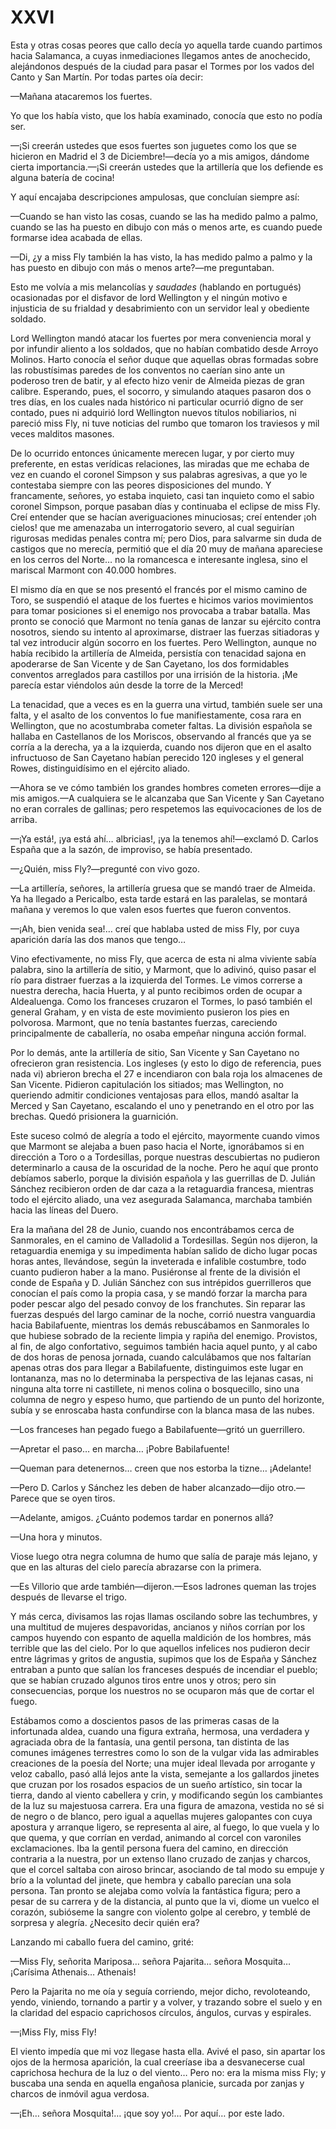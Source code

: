 # XXVI

Esta y otras cosas peores que callo decía yo aquella tarde cuando partimos
hacia Salamanca, a cuyas inmediaciones llegamos antes de anochecido,
alejándonos después de la ciudad para pasar el Tormes por los vados del Canto
y San Martín. Por todas partes oía decir:

—Mañana atacaremos los fuertes.

Yo que los había visto, que los había examinado, conocía que esto no podía ser.

—¡Si creerán ustedes que esos fuertes son juguetes como los que se hicieron en
Madrid el 3 de Diciembre!—decía yo a mis amigos, dándome cierta
importancia.—¡Si creerán ustedes que la artillería que los defiende es alguna
batería de cocina!

Y aquí encajaba descripciones ampulosas, que concluían siempre así:

—Cuando se han visto las cosas, cuando se las ha medido palmo a palmo, cuando
se las ha puesto en dibujo con más o menos arte, es cuando puede formarse idea
acabada de ellas.

—Di, ¿y a miss Fly también la has visto, la has medido palmo a palmo y la has
puesto en dibujo con más o menos arte?—me preguntaban.

Esto me volvía a mis melancolías y *saudades* (hablando en portugués)
ocasionadas por el disfavor de lord Wellington y el ningún motivo e injusticia
de su frialdad y desabrimiento con un servidor leal y obediente soldado.

Lord Wellington mandó atacar los fuertes por mera conveniencia moral y por
infundir aliento a los soldados, que no habían combatido desde Arroyo Molinos.
Harto conocía el señor duque que aquellas obras formadas sobre las robustísimas
paredes de los conventos no caerían sino ante un poderoso tren de batir, y al
efecto hizo venir de Almeida piezas de gran calibre. Esperando, pues, el
socorro, y simulando ataques pasaron dos o tres días, en los cuales nada
histórico ni particular ocurrió digno de ser contado, pues ni adquirió lord
Wellington nuevos títulos nobiliarios, ni pareció miss Fly, ni tuve noticias
del rumbo que tomaron los traviesos y mil veces malditos masones.

De lo ocurrido entonces únicamente merecen lugar, y por cierto muy preferente,
en estas verídicas relaciones, las miradas que me echaba de vez en cuando el
coronel Simpson y sus palabras agresivas, a que yo le contestaba siempre con
las peores disposiciones del mundo. Y francamente, señores, yo estaba inquieto,
casi tan inquieto como el sabio coronel Simpson, porque pasaban días
y continuaba el eclipse de miss Fly. Creí entender que se hacían averiguaciones
minuciosas; creí entender ¡oh cielos! que me amenazaba un interrogatorio
severo, al cual seguirían rigurosas medidas penales contra mí; pero Dios, para
salvarme sin duda de castigos que no merecía, permitió que el día 20 muy de
mañana apareciese en los cerros del Norte… no la romancesca e interesante
inglesa, sino el mariscal Marmont con 40.000 hombres.

El mismo día en que se nos presentó el francés por el mismo camino de Toro, se
suspendió el ataque de los fuertes e hicimos varios movimientos para tomar
posiciones si el enemigo nos provocaba a trabar batalla. Mas pronto se conoció
que Marmont no tenía ganas de lanzar su ejército contra nosotros, siendo su
intento al aproximarse, distraer las fuerzas sitiadoras y tal vez introducir
algún socorro en los fuertes. Pero Wellington, aunque no había recibido la
artillería de Almeida, persistía con tenacidad sajona en apoderarse de San
Vicente y de San Cayetano, los dos formidables conventos arreglados para
castillos por una irrisión de la historia. ¡Me parecía estar viéndolos aún
desde la torre de la Merced!

La tenacidad, que a veces es en la guerra una virtud, también suele ser una
falta, y el asalto de los conventos lo fue manifiestamente, cosa rara en
Wellington, que no acostumbraba cometer faltas. La división española se hallaba
en Castellanos de los Moriscos, observando al francés que ya se corría a la
derecha, ya a la izquierda, cuando nos dijeron que en el asalto infructuoso de
San Cayetano habían perecido 120 ingleses y el general Rowes, distinguidísimo
en el ejército aliado.

—Ahora se ve cómo también los grandes hombres cometen errores—dije a mis
amigos.—A cualquiera se le alcanzaba que San Vicente y San Cayetano no eran
corrales de gallinas; pero respetemos las equivocaciones de los de arriba.

—¡Ya está!, ¡ya está ahí… albricias!, ¡ya la tenemos ahí!—exclamó D. Carlos
España que a la sazón, de improviso, se había presentado.

—¿Quién, miss Fly?—pregunté con vivo gozo.

—La artillería, señores, la artillería gruesa que se mandó traer de Almeida. Ya
ha llegado a Pericalbo, esta tarde estará en las paralelas, se montará mañana
y veremos lo que valen esos fuertes que fueron conventos.

—¡Ah, bien venida sea!… creí que hablaba usted de miss Fly, por cuya aparición
daría las dos manos que tengo… 

Vino efectivamente, no miss Fly, que acerca de esta ni alma viviente sabía
palabra, sino la artillería de sitio, y Marmont, que lo adivinó, quiso pasar el
río para distraer fuerzas a la izquierda del Tormes. Le vimos correrse
a nuestra derecha, hacia Huerta, y al punto recibimos orden de ocupar
a Aldealuenga. Como los franceses cruzaron el Tormes, lo pasó también el
general Graham, y en vista de este movimiento pusieron los pies en polvorosa.
Marmont, que no tenía bastantes fuerzas, careciendo principalmente de
caballería, no osaba empeñar ninguna acción formal.

Por lo demás, ante la artillería de sitio, San Vicente y San Cayetano no
ofrecieron gran resistencia. Los ingleses (y esto lo digo de referencia, pues
nada vi) abrieron brecha el 27 e incendiaron con bala roja los almacenes de San
Vicente. Pidieron capitulación los sitiados; mas Wellington, no queriendo
admitir condiciones ventajosas para ellos, mandó asaltar la Merced y San
Cayetano, escalando el uno y penetrando en el otro por las brechas. Quedó
prisionera la guarnición.

Este suceso colmó de alegría a todo el ejército, mayormente cuando vimos que
Marmont se alejaba a buen paso hacia el Norte, ignorábamos si en dirección
a Toro o a Tordesillas, porque nuestras descubiertas no pudieron determinarlo
a causa de la oscuridad de la noche. Pero he aquí que pronto debíamos saberlo,
porque la división española y las guerrillas de D. Julián Sánchez recibieron
orden de dar caza a la retaguardia francesa, mientras todo el ejército aliado,
una vez asegurada Salamanca, marchaba también hacia las líneas del Duero.

Era la mañana del 28 de Junio, cuando nos encontrábamos cerca de Sanmorales, en
el camino de Valladolid a Tordesillas. Según nos dijeron, la retaguardia
enemiga y su impedimenta habían salido de dicho lugar pocas horas antes,
llevándose, según la inveterada e infalible costumbre, todo cuanto pudieron
haber a la mano. Pusiéronse al frente de la división el conde de España y D.
Julián Sánchez con sus intrépidos guerrilleros que conocían el país como la
propia casa, y se mandó forzar la marcha para poder pescar algo del pesado
convoy de los franchutes. Sin reparar las fuerzas después del largo caminar de
la noche, corrió nuestra vanguardia hacia Babilafuente, mientras los demás
rebuscábamos en Sanmorales lo que hubiese sobrado de la reciente limpia
y rapiña del enemigo. Provistos, al fin, de algo confortativo, seguimos también
hacia aquel punto, y al cabo de dos horas de penosa jornada, cuando
calculábamos que nos faltarían apenas otras dos para llegar a Babilafuente,
distinguimos este lugar en lontananza, mas no lo determinaba la perspectiva de
las lejanas casas, ni ninguna alta torre ni castillete, ni menos colina
o bosquecillo, sino una columna de negro y espeso humo, que partiendo de un
punto del horizonte, subía y se enroscaba hasta confundirse con la blanca masa
de las nubes.

—Los franceses han pegado fuego a Babilafuente—gritó un guerrillero.

—Apretar el paso… en marcha… ¡Pobre Babilafuente!

—Queman para detenernos… creen que nos estorba la tizne… ¡Adelante!

—Pero D. Carlos y Sánchez les deben de haber alcanzado—dijo otro.—Parece que
se oyen tiros.

—Adelante, amigos. ¿Cuánto podemos tardar en ponernos allá?

—Una hora y minutos.

Viose luego otra negra columna de humo que salía de paraje más lejano, y que en
las alturas del cielo parecía abrazarse con la primera.

—Es Villorio que arde también—dijeron.—Esos ladrones queman las trojes después
de llevarse el trigo.

Y más cerca, divisamos las rojas llamas oscilando sobre las techumbres, y una
multitud de mujeres despavoridas, ancianos y niños corrían por los campos
huyendo con espanto de aquella maldición de los hombres, más terrible que las
del cielo. Por lo que aquellos infelices nos pudieron decir entre lágrimas
y gritos de angustia, supimos que los de España y Sánchez entraban a punto que
salían los franceses después de incendiar el pueblo; que se habían cruzado
algunos tiros entre unos y otros; pero sin consecuencias, porque los nuestros
no se ocuparon más que de cortar el fuego.

Estábamos como a doscientos pasos de las primeras casas de la infortunada
aldea, cuando una figura extraña, hermosa, una verdadera y agraciada obra de la
fantasía, una gentil persona, tan distinta de las comunes imágenes terrestres
como lo son de la vulgar vida las admirables creaciones de la poesía del Norte;
una mujer ideal llevada por arrogante y veloz caballo, pasó allá lejos ante la
vista, semejante a los gallardos jinetes que cruzan por los rosados espacios de
un sueño artístico, sin tocar la tierra, dando al viento cabellera y crin,
y modificando según los cambiantes de la luz su majestuosa carrera. Era una
figura de amazona, vestida no sé si de negro o de blanco, pero igual a aquellas
mujeres galopantes con cuya apostura y arranque ligero, se representa al aire,
al fuego, lo que vuela y lo que quema, y que corrían en verdad, animando al
corcel con varoniles exclamaciones. Iba la gentil persona fuera del camino, en
dirección contraria a la nuestra, por un extenso llano cruzado de zanjas
y charcos, que el corcel saltaba con airoso brincar, asociando de tal modo su
empuje y brío a la voluntad del jinete, que hembra y caballo parecían una sola
persona. Tan pronto se alejaba como volvía la fantástica figura; pero a pesar
de su carrera y de la distancia, al punto que la vi, diome un vuelco el
corazón, subióseme la sangre con violento golpe al cerebro, y temblé de
sorpresa y alegría. ¿Necesito decir quién era?

Lanzando mi caballo fuera del camino, grité:

—Miss Fly, señorita Mariposa… señora Pajarita… señora Mosquita… ¡Carísima
Athenais… Athenais!

Pero la Pajarita no me oía y seguía corriendo, mejor dicho, revoloteando,
yendo, viniendo, tornando a partir y a volver, y trazando sobre el suelo y en
la claridad del espacio caprichosos círculos, ángulos, curvas y espirales.

—¡Miss Fly, miss Fly!

El viento impedía que mi voz llegase hasta ella. Avivé el paso, sin apartar los
ojos de la hermosa aparición, la cual creeríase iba a desvanecerse cual
caprichosa hechura de la luz o del viento… Pero no: era la misma miss Fly;
y buscaba una senda en aquella engañosa planicie, surcada por zanjas y charcos
de inmóvil agua verdosa.

—¡Eh… señora Mosquita!… ¡que soy yo!… Por aquí… por este lado.
